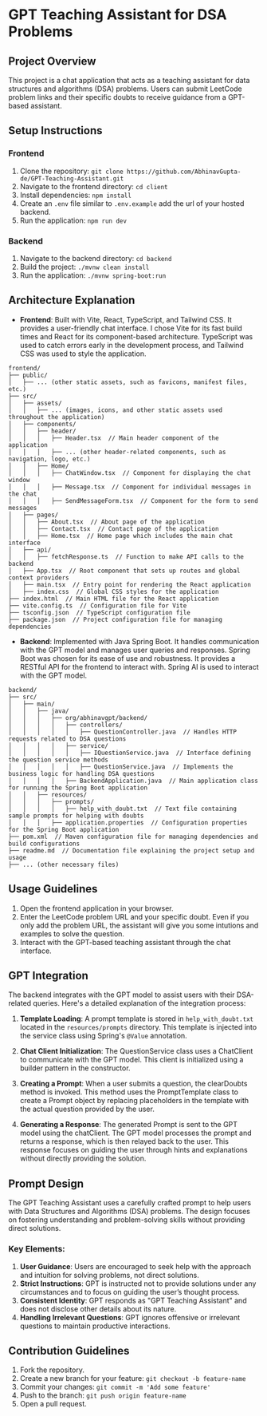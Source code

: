 # GPT Teaching Assistant for DSA Problems

## Project Overview

This project is a chat application that acts as a teaching assistant for data structures and algorithms (DSA) problems. Users can submit LeetCode problem links and their specific doubts to receive guidance from a GPT-based assistant.

## Setup Instructions

### Frontend

1. Clone the repository: `git clone https://github.com/AbhinavGupta-de/GPT-Teaching-Assistant.git`
2. Navigate to the frontend directory: `cd client`
3. Install dependencies: `npm install`
4. Create an `.env` file similar to `.env.example` add the url of your hosted backend.
5. Run the application: `npm run dev`

### Backend

1. Navigate to the backend directory: `cd backend`
2. Build the project: `./mvnw clean install`
3. Run the application: `./mvnw spring-boot:run`

## Architecture Explanation

- **Frontend**: Built with Vite, React, TypeScript, and Tailwind CSS. It provides a user-friendly chat interface. I chose Vite for its fast build times and React for its component-based architecture. TypeScript was used to catch errors early in the development process, and Tailwind CSS was used to style the application.

```
frontend/
├── public/
│   ├── ... (other static assets, such as favicons, manifest files, etc.)
├── src/
│   ├── assets/
│   │   ├── ... (images, icons, and other static assets used throughout the application)
│   ├── components/
│   │   ├── header/
│   │   │   ├── Header.tsx  // Main header component of the application
│   │   │   ├── ... (other header-related components, such as navigation, logo, etc.)
│   │   ├── Home/
│   │   │   ├── ChatWindow.tsx  // Component for displaying the chat window
│   │   │   ├── Message.tsx  // Component for individual messages in the chat
│   │   │   ├── SendMessageForm.tsx  // Component for the form to send messages
│   ├── pages/
│   │   ├── About.tsx  // About page of the application
│   │   ├── Contact.tsx  // Contact page of the application
│   │   ├── Home.tsx  // Home page which includes the main chat interface
│   ├── api/
│   │   ├── fetchResponse.ts  // Function to make API calls to the backend
│   ├── App.tsx  // Root component that sets up routes and global context providers
│   ├── main.tsx  // Entry point for rendering the React application
│   ├── index.css  // Global CSS styles for the application
├── index.html  // Main HTML file for the React application
├── vite.config.ts  // Configuration file for Vite
├── tsconfig.json  // TypeScript configuration file
├── package.json  // Project configuration file for managing dependencies
```

- **Backend**: Implemented with Java Spring Boot. It handles communication with the GPT model and manages user queries and responses. Spring Boot was chosen for its ease of use and robustness. It provides a RESTful API for the frontend to interact with. Spring AI is used to interact with the GPT model.

```
backend/
├── src/
│   ├── main/
│   │   ├── java/
│   │   │   ├── org/abhinavgpt/backend/
│   │   │   │   ├── controllers/
│   │   │   │   │   ├── QuestionController.java  // Handles HTTP requests related to DSA questions
│   │   │   │   ├── service/
│   │   │   │   │   ├── IQuestionService.java  // Interface defining the question service methods
│   │   │   │   │   ├── QuestionService.java  // Implements the business logic for handling DSA questions
│   │   │   │   ├── BackendApplication.java  // Main application class for running the Spring Boot application
│   │   ├── resources/
│   │   │   ├── prompts/
│   │   │   │   ├── help_with_doubt.txt  // Text file containing sample prompts for helping with doubts
│   │   │   ├── application.properties  // Configuration properties for the Spring Boot application
├── pom.xml  // Maven configuration file for managing dependencies and build configurations
├── readme.md  // Documentation file explaining the project setup and usage
├── ... (other necessary files)

```

## Usage Guidelines

1. Open the frontend application in your browser.
2. Enter the LeetCode problem URL and your specific doubt. Even if you only add the problem URL, the assistant will give you some intutions and examples to solve the question.
3. Interact with the GPT-based teaching assistant through the chat interface.

## GPT Integration

The backend integrates with the GPT model to assist users with their DSA-related queries. Here's a detailed explanation of the integration process:

1. **Template Loading**: A prompt template is stored in `help_with_doubt.txt` located in the `resources/prompts` directory. This template is injected into the service class using Spring's `@Value` annotation.

2. **Chat Client Initialization**: The QuestionService class uses a ChatClient to communicate with the GPT model. This client is initialized using a builder pattern in the constructor.

3. **Creating a Prompt**: When a user submits a question, the clearDoubts method is invoked. This method uses the PromptTemplate class to create a Prompt object by replacing placeholders in the template with the actual question provided by the user.

4. **Generating a Response**: The generated Prompt is sent to the GPT model using the chatClient. The GPT model processes the prompt and returns a response, which is then relayed back to the user. This response focuses on guiding the user through hints and explanations without directly providing the solution.

## Prompt Design

The GPT Teaching Assistant uses a carefully crafted prompt to help users with Data Structures and Algorithms (DSA) problems. The design focuses on fostering understanding and problem-solving skills without providing direct solutions.

### Key Elements:

1. **User Guidance**: Users are encouraged to seek help with the approach and intuition for solving problems, not direct solutions.
2. **Strict Instructions**: GPT is instructed not to provide solutions under any circumstances and to focus on guiding the user’s thought process.
3. **Consistent Identity**: GPT responds as "GPT Teaching Assistant" and does not disclose other details about its nature.
4. **Handling Irrelevant Questions**: GPT ignores offensive or irrelevant questions to maintain productive interactions.

## Contribution Guidelines

1. Fork the repository.
2. Create a new branch for your feature: `git checkout -b feature-name`
3. Commit your changes: `git commit -m 'Add some feature'`
4. Push to the branch: `git push origin feature-name`
5. Open a pull request.
